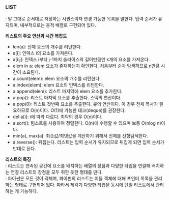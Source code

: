 ### **LIST**
: 말 그대로 순서대로 저장하는 시퀀스이자 변경 가능한 목록을 말한다. 입력 순서가 유지되며, 내부적으로는 동적 배열로 구현되어 있다.

**리스트의 주요 연산과 시간 복잡도**
- len(a): 전체 요소의 개수를 리턴한다. 
- a[i]: 인덱스 i의 요소를 가져온다.
- a[i:j]: 인덱스 i부터 j-1까지 슬라이스의 길이만큼인 k개의 요소를 가져온다.
- elem in a: elem 요소가 존재하는지 확인한다. 처음부터 순차 탐색하므로 n만큼 시간이 소요된다.
- a.count(elem): elem 요소의 개수를 리턴한다.
- a.index(elem): elem 요소의 인덱스를 리턴한다.
- a.append(elem): 리스트 마지막에 elem 요소를 추가한다.
- a.pop(): 리스트 마지막 요소를 추출한다. 스택의 연산이다.
- a.pop(0): 리스트 첫번째 요소를 추출한다. 큐의 연산이다. 이 경우 전체 복사가 필요하므로 O(n)이다. O(1)에 가능한 데크(deque)를 권장한다.
- del a[i]: i에 따라 다르다. 최악의 경우 O(n)이다.
- a.sort(): 팀소트를 사용하여 정렬한다. O(n)에 수행할 수 있으며 보통 O(nlog n)이다.
- min(a), max(a): 최솟값/최댓값을 계산하기 위해서 전체를 선형탐색한다.
- a.reverse(): 뒤집는다. 리스트는 입력 순서가 유지되므로 뒤집게 되면 입력 순서가 반대로 된다.

**리스트의 특징**  
: 리스트는 연속된 공간에 요소를 배치하는 배열의 장점과 다양한 타입을 연결해 배치하는 연결 리스트의 장점을 모두 취한 듯한 형태를 띤다.  
: 파이썬은 모든 것이 객체며, 파이썬의 리스트는 이들 객체에 대해 포인터 목록을 관리하는 형태로 구현되어 있다. 따라서 제각기 다양한 타입을 동시에 단일 리스트에서 관리하는 게 가능하다.